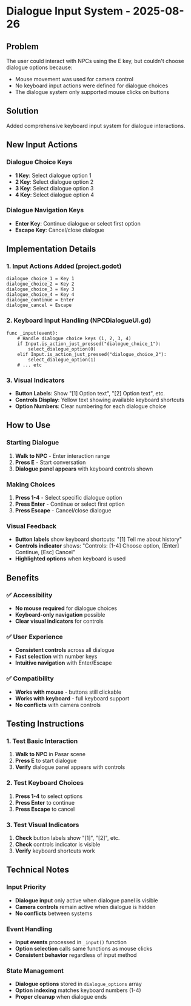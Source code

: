 # Dialogue Input System - 2025-08-26

## Problem
The user could interact with NPCs using the E key, but couldn't choose dialogue options because:
- Mouse movement was used for camera control
- No keyboard input actions were defined for dialogue choices
- The dialogue system only supported mouse clicks on buttons

## Solution
Added comprehensive keyboard input system for dialogue interactions.

## New Input Actions

### **Dialogue Choice Keys**
- **1 Key**: Select dialogue option 1
- **2 Key**: Select dialogue option 2  
- **3 Key**: Select dialogue option 3
- **4 Key**: Select dialogue option 4

### **Dialogue Navigation Keys**
- **Enter Key**: Continue dialogue or select first option
- **Escape Key**: Cancel/close dialogue

## Implementation Details

### **1. Input Actions Added (project.godot)**
```gdscript
dialogue_choice_1 = Key 1
dialogue_choice_2 = Key 2
dialogue_choice_3 = Key 3
dialogue_choice_4 = Key 4
dialogue_continue = Enter
dialogue_cancel = Escape
```

### **2. Keyboard Input Handling (NPCDialogueUI.gd)**
```gdscript
func _input(event):
    # Handle dialogue choice keys (1, 2, 3, 4)
    if Input.is_action_just_pressed("dialogue_choice_1"):
        select_dialogue_option(0)
    elif Input.is_action_just_pressed("dialogue_choice_2"):
        select_dialogue_option(1)
    # ... etc
```

### **3. Visual Indicators**
- **Button Labels**: Show "[1] Option text", "[2] Option text", etc.
- **Controls Display**: Yellow text showing available keyboard shortcuts
- **Option Numbers**: Clear numbering for each dialogue choice

## How to Use

### **Starting Dialogue**
1. **Walk to NPC** - Enter interaction range
2. **Press E** - Start conversation
3. **Dialogue panel appears** with keyboard controls shown

### **Making Choices**
1. **Press 1-4** - Select specific dialogue option
2. **Press Enter** - Continue or select first option
3. **Press Escape** - Cancel/close dialogue

### **Visual Feedback**
- **Button labels** show keyboard shortcuts: "[1] Tell me about history"
- **Controls indicator** shows: "Controls: [1-4] Choose option, [Enter] Continue, [Esc] Cancel"
- **Highlighted options** when keyboard is used

## Benefits

### **✅ Accessibility**
- **No mouse required** for dialogue choices
- **Keyboard-only navigation** possible
- **Clear visual indicators** for controls

### **✅ User Experience**
- **Consistent controls** across all dialogue
- **Fast selection** with number keys
- **Intuitive navigation** with Enter/Escape

### **✅ Compatibility**
- **Works with mouse** - buttons still clickable
- **Works with keyboard** - full keyboard support
- **No conflicts** with camera controls

## Testing Instructions

### **1. Test Basic Interaction**
1. **Walk to NPC** in Pasar scene
2. **Press E** to start dialogue
3. **Verify** dialogue panel appears with controls

### **2. Test Keyboard Choices**
1. **Press 1-4** to select options
2. **Press Enter** to continue
3. **Press Escape** to cancel

### **3. Test Visual Indicators**
1. **Check** button labels show "[1]", "[2]", etc.
2. **Check** controls indicator is visible
3. **Verify** keyboard shortcuts work

## Technical Notes

### **Input Priority**
- **Dialogue input** only active when dialogue panel is visible
- **Camera controls** remain active when dialogue is hidden
- **No conflicts** between systems

### **Event Handling**
- **Input events** processed in `_input()` function
- **Option selection** calls same functions as mouse clicks
- **Consistent behavior** regardless of input method

### **State Management**
- **Dialogue options** stored in `dialogue_options` array
- **Option indexing** matches keyboard numbers (1-4)
- **Proper cleanup** when dialogue ends

